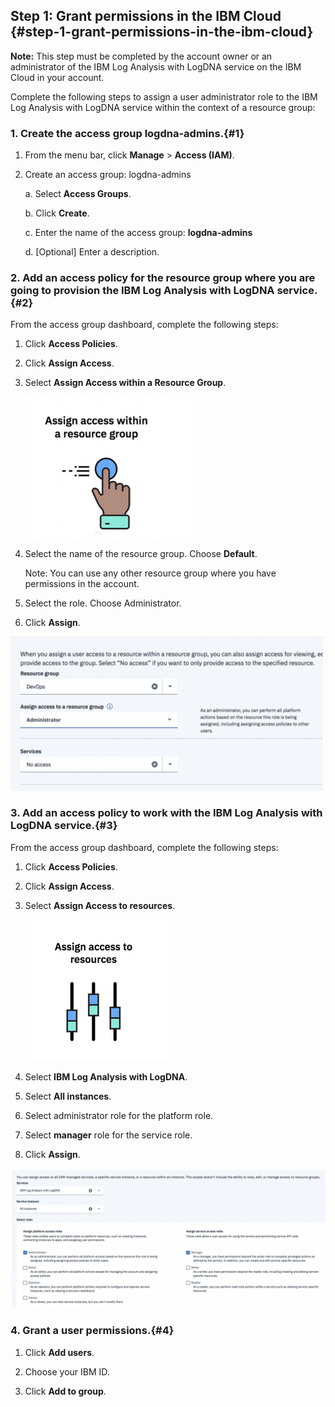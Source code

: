 ## Step 1: Grant permissions in the IBM Cloud {#step-1-grant-permissions-in-the-ibm-cloud}

**Note:** This step must be completed by the account owner or an administrator of the IBM Log Analysis with LogDNA service on the IBM Cloud in your account.

Complete the following steps to assign a user administrator role to the IBM Log Analysis with LogDNA service within the context of a resource group:

### 1. Create the access group **logdna-admins**.{#1}

1. From the menu bar, click **Manage** &gt; **Access (IAM)**.

2. Create an access group: logdna-admins  
        
    a. Select **Access Groups**.

    b. Click **Create**.

    c. Enter the name of the access group: **logdna-admins**

    d. [Optional] Enter a description.

### 2. Add an access policy for the resource group where you are going to provision the IBM Log Analysis with LogDNA service.{#2}

From the access group dashboard, complete the following steps:

1. Click **Access Policies**.

2. Click **Assign Access**.

3. Select **Assign Access within a Resource Group**.

    ![](../images/logdna_img3.png)

4. Select the name of the resource group. Choose **Default**. 

    Note: You can use any other resource group where you have permissions in the account.

5. Select the role. Choose Administrator.

6. Click **Assign**.

![](../images/logdna_img4.png)

### 3. Add an access policy to work with the IBM Log Analysis with LogDNA service.{#3}

From the access group dashboard, complete the following steps:

1. Click **Access Policies**.

2. Click **Assign Access**.

3. Select **Assign Access to resources**.

    ![](../images/logdna_img5.png)

4. Select **IBM Log Analysis with LogDNA**.

5. Select **All instances**.

6. Select administrator role for the platform role.

7. Select **manager** role for the service role.

8. Click **Assign**.

![](../images/logdna_img6.png)

### 4. Grant a user permissions.{#4}

1. Click **Add users**.

2. Choose your IBM ID.

3. Click **Add to group**.


